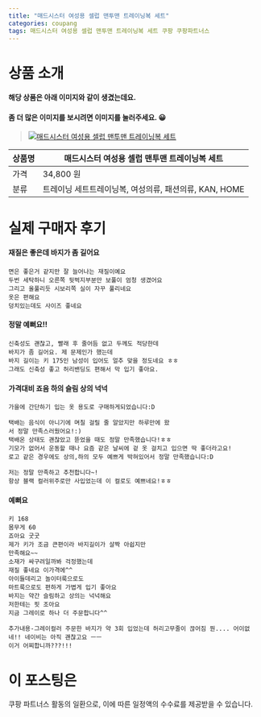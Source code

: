 ```yaml
---
title: "매드시스터 여성용 셀럽 맨투맨 트레이닝복 세트"
categories: coupang
tags: 매드시스터 여성용 셀럽 맨투맨 트레이닝복 세트 쿠팡 쿠팡파트너스
---
```

# 상품 소개
#### 해당 상품은 아래 이미지와 같이 생겼는데요. 
#### 좀 더 많은 이미지를 보시려면 이미지를 눌러주세요. 😀
> [![매드시스터 여성용 셀럽 맨투맨 트레이닝복 세트](https://static.coupangcdn.com/image/affiliate/banner/d9fed1d5d5a48148f3fc499748add902@2x.jpg)](https://coupa.ng/bPnKMt)

상품명 | 매드시스터 여성용 셀럽 맨투맨 트레이닝복 세트
-------|-------
가격 | 34,800 원
분류 | 트레이닝 세트트레이닝복, 여성의류, 패션의류, KAN, HOME

# 실제 구매자 후기

####    재질은 좋은데 바지가 좀 길어요
    면은 좋은거 같지만 잘 늘어나는 재질이예요
    두번 세탁하니 오른쪽 뒷벅지부분만 보풀이 엄청 생겼어요
    그리고 올풀리듯 시보리쪽 실이 자꾸 풀리네요
    옷은 편해요
    덩치있는데도 사이즈 좋네요

####    정말 예뻐요!!
    신축성도 괜찮고, 빨래 후 줄어듬 없고 두께도 적당한데
    바지가 좀 길어요. 제 문제인가 했는데
    바지 길이는 키 175인 남성이 입어도 얼추 맞을 정도네요 ㅎㅎ
    그래도 신축성 좋고 허리밴딩도 편해서 막 입기 좋아요.

####    가격대비 죠음 하의 슬림 상의 넉넉
    가을에 간단하기 입는 옷 용도로 구매하게되었습니다:D
    
    택배는 음식이 아니기에 며칠 걸릴 줄 알았지만 하루만에 왔
    서 정말 만족스러웠어요!:)
    택배온 상태도 괜찮았고 뜯었을 때도 정말 만족했습니다!ㅎㅎ
    기모가 없어서 운동할 때나 요즘 같은 날씨에 겉 옷 걸치고 입으면 딱 좋더라고요!
    로고 같은 경우에도 상의,하의 모두 예쁘게 박혀있어서 정말 만족했습니다:D
    
    저는 정말 만족하고 추천합니다~!
    항상 블랙 컬러위주로만 사입었는데 이 컬로도 예쁘네요!ㅎㅎ

####    예뻐요
    키 168
    몸무게 60
    죠아요 굿굿
    제가 키가 조금 큰편이라 바지길이가 살짝 아쉽지만
    만족해요~~
    소재가 싸구려일까봐 걱정했는데
    재질 좋네요 이가격에^^
    아이들데리고 놀이터룩으로도
    마트룩으로도 편하게 가볍게 입기 좋아요
    바지는 약간 슬림하고 상의는 넉넉해요
    저한테는 핏 조아요
    지금 그레이로 하나 더 주문합니다^^
    
    추가내용-그레이컬러 주문한 바지가 약 3회 입었는데 허리고무줄이 끊어짐 뭔.... 어이없네!! 네이비는 아직 괜찮고요 ㅡㅡ
    이거 어찌합니까???!!!

# 이 포스팅은
쿠팡 파트너스 활동의 일환으로, 이에 따른 일정액의 수수료를 제공받을 수 있습니다.


